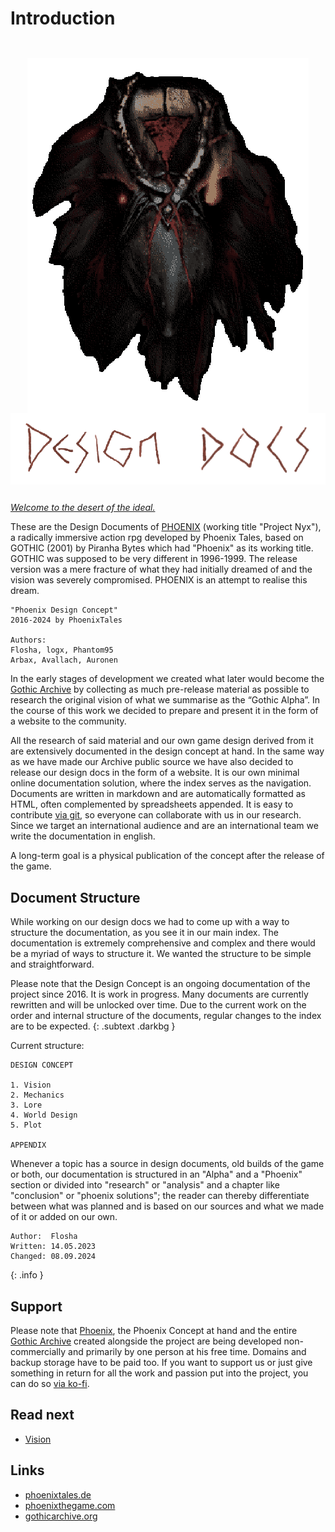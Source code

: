 # Introduction

<img class="phnx-mask" src="/_img/phnx-mask-v07-retro.png">
<img class="logo" src="/_img/headings/designdocs2.png">

[*Welcome to the desert of the ideal.*](https://www.youtube.com/watch?v=8ehHYiYrqeY)  

These are the Design Documents of [PHOENIX](https://phoenixthegame.com) (working title "Project Nyx"), a radically immersive action rpg developed by Phoenix Tales, based on GOTHIC (2001) by Piranha Bytes which had "Phoenix" as its working title. GOTHIC was supposed to be very different in 1996-1999. The release version was a mere fracture of what they had initially dreamed of and the vision was severely compromised. PHOENIX is an attempt to realise this dream. 

```
"Phoenix Design Concept"
2016-2024 by PhoenixTales

Authors: 
Flosha, logx, Phantom95
Arbax, Avallach, Auronen
```  

In the early stages of development we created what later would become the [Gothic Archive](https://gothicarchive.org) by collecting as much pre-release material as possible to research the original vision of what we summarise as the “Gothic Alpha”. In the course of this work we decided to prepare and present it in the form of a website to the community.

All the research of said material and our own game design derived from it are extensively documented in the design concept at hand. In the same way as we have made our Archive public source we have also decided to release our design docs in the form of a website. It is our own minimal online documentation solution, where the index serves as the navigation. Documents are written in markdown and are automatically formatted as HTML, often complemented by spreadsheets appended. It is easy to contribute [via git](https://github.com/PhoenixTales/phoenix-docs), so everyone can collaborate with us in our research. Since we target an international audience and are an international team <!--(from Germany, Poland, Romania, Czechia and with associations to Ukraine, Russia and Slovakia)--> we write the documentation in english.  

A long-term goal is a physical publication of the concept after the release of the game.   


## Document Structure

While working on our design docs we had to come up with a way to structure the documentation, as you see it in our main index. The documentation is extremely comprehensive and complex and there would be a myriad of ways to structure it. We wanted the structure to be simple and straightforward. 

Please note that the Design Concept is an ongoing documentation of the project since 2016. It is <span class="demonic">work in progress</span>. Many documents are currently rewritten and will be unlocked over time. Due to the current work on the order and internal structure of the documents, regular changes to the index are to be expected.
{: .subtext .darkbg }

Current structure:  

```
DESIGN CONCEPT

1. Vision 
2. Mechanics
3. Lore
4. World Design
5. Plot

APPENDIX
```

Whenever a topic has a source in design documents, old builds of the game or both, our documentation is structured in an "Alpha" and a "Phoenix" section or divided into "research" or "analysis" and a chapter like "conclusion" or "phoenix solutions"; the reader can thereby differentiate between what was planned and is based on our sources and what we made of it or added on our own. 

<!--
```
(1) Research of how aspect X was planned  
(2) Concept for realisation of X in Phoenix
```
-->

```
Author:  Flosha
Written: 14.05.2023
Changed: 08.09.2024
```
{: .info }


## Support

Please note that [Phoenix](https://phoenixthegame.com), the Phoenix Concept at hand and the entire [Gothic Archive](https://gothicarchive.org) created alongside the project are being developed non-commercially and primarily by one person at his free time. Domains and backup storage have to be paid too. If you want to support us or just give something in return for all the work and passion put into the project, you can do so [via ko-fi](https://ko-fi.com/flosha).


## Read next 

* [Vision](/vision/vision)


## Links

* [phoenixtales.de](https://phoenixtales.de)
* [phoenixthegame.com](https://phoenixthegame.com)
* [gothicarchive.org](https://gothicarchive.org)


<style>

   main {
      background: url("/_img/bg/workbg.jpg");
      background-position: top right;
      background-size: 70%;
      background-repeat: no-repeat;
      width: 100%;
   }
      main article {
         padding-top: 500px;
      }
         main .article h1 {
            font-size: 20px;
         }

   .logo {
      display: block;
      image-rendering: pixelated;
      max-height: 400px;
      max-width: 100%;
      margin: 0 auto 2em;
   } 

   .phnx-mask {
      display: block;
      image-rendering: pixelated;
      margin: 0 auto;
      padding-top: 2em;
      width: 450px;
   }

   @media only screen
   and (max-width : 820px) {

      main {
         background: none;
      }

      .phnx-mask {
         width: 100%;
      }
   }
</style>
